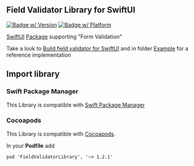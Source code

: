 ## Field Validator Library for SwiftUI

[![Badge w/ Version](https://cocoapod-badges.herokuapp.com/v/FieldValidatorLibrary/badge.png)](https://cocoadocs.org/docsets/FieldValidatorLibrary)
[![Badge w/ Platform](https://cocoapod-badges.herokuapp.com/p/FieldValidatorLibrary/badge.svg)](https://cocoadocs.org/docsets/FieldValidatorLibrary)

[SwiftUI](https://developer.apple.com/documentation/swiftui) [Package](https://swift.org/package-manager/) supporting "Form Validation"

Take a look to [Build field validator for SwiftUI](https://soulsoftware-bsc.blogspot.com/2019/10/build-field-validator-for-swiftui.html) and in folder [Example](Example) for a reference implementation

## Import library

### Swift Package Manager

This Library is compatible with [Swift Package Manager](https://swift.org/package-manager/)

### Cocoapods

This Library is compatible with [Cocoapods](https://cocoapods.org).

In your **Podfile** add
```
pod 'FieldValidatorLibrary', '~> 1.2.1'
```
